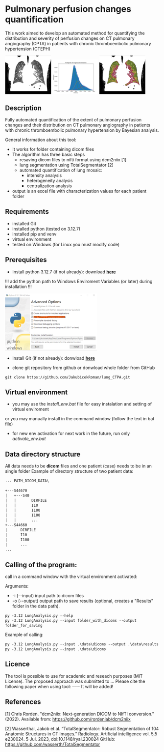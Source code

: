 # Pulmonary perfusion changes quantification
This work aimed to develop an automated method for quantifying the distribution and severity of perfusion changes on CT pulmonary angiography (CPTA) in patients with chronic thromboembolic pulmonary hypertension (CTEPH)

<p align="left">
  <img src="images\screenshot_3.png" width="150">
  <img src="images\screenshot_2.png" width="150">
  <img src="images\screenshot_4.png" width="150">
</p>


## Description
Fully automated quantification of the extent of pulmonary perfusion changes and their distribution on CT pulmonary angiography in patients with chronic thromboembolic pulmonary hypertension by Bayesian analysis.

General information about this tool:

* It works for folder containing dicom files
* The algorithm has three basic steps
  * resaving dicom files to nifti format using dcm2niix [1]
  * lung segmentation using TotalSegmentator [2]
  * automated quantification of lung mosaic:
    * intensity analysis
    * heterogeneity analysis
    * centralization analysis
* output is an excel file with characterization values for each patient folder

## Requirements
* installed Git
* installed python (tested on 3.12.7)
* installed pip and venv
* virtual environment
* tested on Windows (for Linux you must modify code)

## Prerequisites

* Install python 3.12.7 (if not already):
download [**here**](https://www.python.org/downloads/windows/)

!!! add the python path to Windows Enviroment Variables (or later) during installation !!!

<p align="left">
  <img src="images\screenshot_1.png" width="300">
</p>

* Install Git (if not already):
donwload [**here**](https://git-scm.com/downloads/win)

* clone git repository from github or donwload whole folder from GitHub
```
git clone https://github.com/JakubicekRoman/lung_CTPA.git
```


## Virtual environment

* you may use the *install_env.bat* file for easy instalation and setting of virtual enviroment

or you may manually install in the command window (follow the text in bat file)

* for new env activation for next work in the future, run only *activate_env.bat*

## Data directory structure
All data needs to be **dicom** files and one patient (case) needs to be in an single folder 
Example of directory structure of two patient data:
```
... PATH_DICOM_DATA\

+---S44670 
|   +---S40
|   |       DIRFILE
|   |       I10
|   |       I100
|   |       I100
|   |       ...
+---S44660
|      DIRFILE
|      I10
|      I100
|      ...
...
```

## Calling of the program:
call in a command window with the virtual environment activated:

Arguments: 
* -i (--input) input path to dicom files
* -o (--output) output path to save results (optional, creates a "Results" folder in the data path).

```
py -3.12 LungAnalysis.py --help
py -3.12 LungAnalysis.py --input folder_with_dicoms --output folder_for_saving
```

Example of calling:
```
py -3.12 LungAnalysis.py --input .\data\dicoms --output .\data\results
py -3.12 LungAnalysis.py --input .\data\dicoms
```

## Licence
The tool is possible to use for academic and reseach purposes (MIT License). The proposed approach was submitted to ... 
Please cite the following paper when using tool:
---- It will be added!

## References
[1] Chris Rorden. "dcm2niix: Next-generation DICOM to NIfTI conversion." (2022). 
Available from: https://github.com/rordenlab/dcm2niix

[2] Wasserthal, Jakob et al. “TotalSegmentator: Robust Segmentation of 104 Anatomic Structures in CT Images.” Radiology. Artificial intelligence vol. 5,5 e230024. 5 Jul. 2023, doi:10.1148/ryai.230024
GitHub: https://github.com/wasserth/TotalSegmentator
